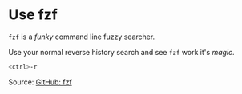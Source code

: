 # Use fzf

`fzf` is a _funky_ command line fuzzy searcher.

Use your normal reverse history search and see `fzf` work it's _magic_.

```bash
<ctrl>-r
```

Source: [GitHub: fzf](https://github.com/junegunn/fzf)
